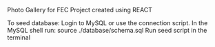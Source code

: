 Photo Gallery for FEC Project created using REACT

To seed database:
Login to MySQL or use the connection script.
In the MySQL shell run:  source ./database/schema.sql
Run seed script in the terminal
